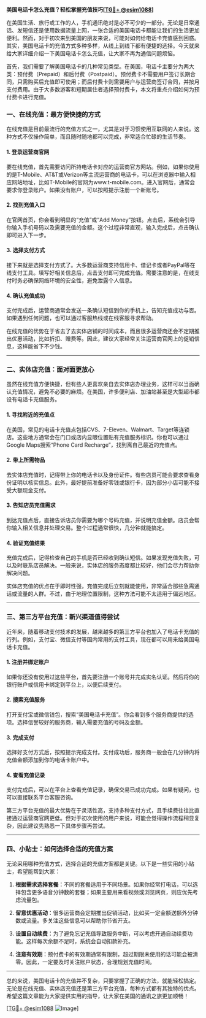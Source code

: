 **美国电话卡怎么充值？轻松掌握充值技巧[[TG💪+ @esim1088](https://t.me/s/esim1088)]**

在美国生活、旅行或工作的人，手机通讯绝对是必不可少的一部分。无论是日常通话、发短信还是使用数据流量上网，一张合适的美国电话卡都能让我们的生活更加便利。然而，对于初次来到美国的朋友来说，可能对如何给电话卡充值感到困惑。其实，美国电话卡的充值方式多种多样，从线上到线下都有便捷的选择。今天就来给大家详细介绍一下美国电话卡怎么充值，让大家不再为通信问题烦恼。

首先，我们需要了解美国电话卡的几种常见类型。在美国，电话卡主要分为两大类：预付费（Prepaid）和后付费（Postpaid）。预付费卡不需要用户签订长期合同，只需购买后充值即可使用；而后付费卡则需要用户与运营商签订合同，并按月支付费用。由于大多数游客和短期居住者选择预付费卡，本文将重点介绍如何为预付费卡进行充值。

### **一、在线充值：最方便快捷的方式**

在线充值是目前最流行的充值方式之一，尤其是对于习惯使用互联网的人来说。这种方式不仅操作简单，而且随时随地都可以完成，非常适合忙碌的生活节奏。

#### **1. 登录运营商官网**
要在线充值，首先需要访问所持电话卡对应的运营商官方网站。例如，如果你使用的是T-Mobile、AT&T或Verizon等主流运营商的电话卡，可以在浏览器中输入相应网站地址，比如T-Mobile的官网为www.t-mobile.com。进入官网后，通常会要求你登录账户。如果没有账户，可以按照提示注册一个新账号。

#### **2. 找到充值入口**
在官网首页，你会看到明显的“充值”或“Add Money”按钮。点击后，系统会引导你输入手机号码以及需要充值的金额。这个过程非常直观，输入完成后，点击确认即可进入下一步。

#### **3. 选择支付方式**
接下来就是选择支付方式了。大多数运营商支持信用卡、借记卡或者PayPal等在线支付工具。填写好相关信息后，点击支付即可完成充值。需要注意的是，在线支付时务必确保网络环境的安全性，避免泄露个人信息。

#### **4. 确认充值成功**
支付完成后，运营商通常会发送一条确认短信到你的手机上，告知充值成功与否。如果遇到任何问题，也可以通过客服热线或在线客服寻求帮助。

在线充值的优势在于省去了去实体店铺的时间成本，而且很多运营商还会不定期推出优惠活动，比如折扣、赠费等。因此，建议大家经常关注运营商官网上的促销信息，这样能省下不少钱。

---

### **二、实体店充值：面对面更放心**

虽然在线充值方便快捷，但有些人更喜欢亲自去实体店办理业务，这样可以当面确认充值情况，避免不必要的麻烦。在美国，许多便利店、加油站甚至是大型超市都设有电话卡充值服务。

#### **1. 寻找附近的充值点**
在美国，常见的电话卡充值点包括CVS、7-Eleven、Walmart、Target等连锁店。这些地方通常会在门口或店内显眼位置贴有充值服务标识。你也可以通过Google Maps搜索“Phone Card Recharge”，找到离自己最近的充值点。

#### **2. 带上所需物品**
去实体店充值时，记得带上你的电话卡以及身份证件。有些店员可能会要求查看身份证明以核实信息。此外，最好提前准备好零钱或银行卡，因为部分小店可能不接受大额现金支付。

#### **3. 告知店员充值需求**
到达充值点后，直接告诉店员你需要为哪个号码充值，并说明充值金额。店员会帮你输入相关信息并处理交易。整个过程通常很快，几分钟就能搞定。

#### **4. 验证充值结果**
充值完成后，记得检查自己的手机是否已经收到确认短信。如果发现充值失败，可以及时联系店员解决。一般来说，实体店的服务态度都比较好，他们会尽力帮助你解决问题。

实体店充值的优点在于即时性强，充值完成后立刻就能使用，非常适合那些急需通话或流量的人群。不过，由于地理位置限制，这种方法可能不太适用于偏远地区。

---

### **三、第三方平台充值：新兴渠道值得尝试**

近年来，随着移动支付技术的发展，越来越多的第三方平台也加入了电话卡充值的行列。例如，支付宝、微信支付等国内常用的支付工具，现在都可以用来给美国电话卡充值。

#### **1. 注册并绑定账户**
如果你还没有使用过这些平台，首先要注册一个账号并完成实名认证。然后将你的银行账户或信用卡绑定到平台上，以便后续支付。

#### **2. 搜索充值服务**
打开支付宝或微信钱包，搜索“美国电话卡充值”。你会看到多个服务商提供的选项。选择信誉较好的服务商，输入需要充值的号码及金额。

#### **3. 完成支付**
选择好支付方式后，按照提示完成支付。支付成功后，服务商一般会在几分钟内将充值金额添加到你的电话卡账户中。

#### **4. 查看充值记录**
支付完成后，可以在平台上查看充值记录，确保交易已成功完成。如果有疑问，也可以直接联系平台客服咨询。

第三方平台充值的最大优势在于灵活性高，支持多种支付方式，且手续费往往比直接通过运营商官网更低。但对于初次使用的用户来说，可能会觉得操作流程稍显复杂，因此建议先熟悉一下具体步骤再尝试。

---

### **四、小贴士：如何选择合适的充值方案**

无论采用哪种充值方式，选择合适的充值方案都是关键。以下是一些实用的小贴士，希望能帮到大家：

1. **根据需求选择套餐**：不同的套餐适用于不同场景。如果你经常打电话，可以选择包含更多语音分钟数的套餐；如果主要用来看视频或浏览网页，则应优先考虑流量包。
   
2. **留意优惠活动**：很多运营商会定期推出促销活动，比如买一定金额送额外分钟数或流量。多关注这些信息可以帮助你节省开支。

3. **设置自动续费**：为了避免忘记充值导致服务中断，可以考虑开通自动续费功能。这样每次余额不足时，系统会自动扣款补充。

4. **注意有效期**：预付费卡的有效期通常有限制，超过期限未使用的话可能会被清零。因此，一定要及时关注账户状态，合理规划充值时间。

---

总的来说，美国电话卡的充值并不复杂，只要掌握了正确的方法，就能轻松搞定。无论是在线充值、实体店充值还是第三方平台充值，每种方式都有其独特的优点。希望这篇文章能为大家提供实用的指导，让大家在美国的通讯之旅更加顺畅！

[[TG💪+ @esim1088](https://t.me/s/esim1088) ![Image](https://i.postimg.cc/4NQfJmqS/Snipaste-2025-05-13-00-14-12.png)]
